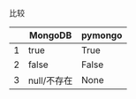 比较

|  | MongoDB | pymongo |
| -- | -- | -- |
| 1 | true | True |
| 2 | false | False |
| 3 | null/不存在 | None |